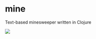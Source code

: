 # mine
Text-based minesweeper written in Clojure

![](https://github.com/sdfwer124/Terminal-Sweeper/blob/master/mine1.png)
